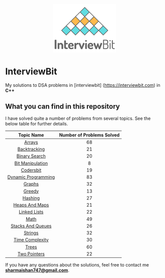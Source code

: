<p align="center">
  <img src="iblogo.png" width = "200">
</p>

# InterviewBit

My solutions to DSA problems in [interviewbit] (https://interviewbit.com) in **C++**

## What you can find in this repository

I have solved quite a number of problems from several topics. See the below table for further details. 

[//]: # (Run the py script to generate the below table.)

| Topic Name| Number of Problems Solved| 
|  :--------: |  :--------: | 
| [Arrays](https://github.com/black-shadows/InterviewBit-Topicwise-Solutions/tree/master/Arrays)| 68| 
| [Backtracking](https://github.com/black-shadows/InterviewBit-Topicwise-Solutions/tree/master/Backtracking)| 21| 
| [Binary Search](https://github.com/black-shadows/InterviewBit-Topicwise-Solutions/tree/master/Binary%20Search)| 20| 
| [Bit Manipulation](https://github.com/black-shadows/InterviewBit-Topicwise-Solutions/tree/master/Bit%20Manipulation)| 8| 
| [Codersbit](https://github.com/black-shadows/InterviewBit-Topicwise-Solutions/tree/master/Codersbit)| 19|
| [Dynamic Programming](https://github.com/black-shadows/InterviewBit-Topicwise-Solutions/tree/master/Dynamic%20Programming)| 83| 
| [Graphs](https://github.com/black-shadows/InterviewBit-Topicwise-Solutions/tree/master/Graphs)| 32| 
| [Greedy](https://github.com/black-shadows/InterviewBit-Topicwise-Solutions/tree/master/Greedy)| 13| 
| [Hashing](https://github.com/black-shadows/InterviewBit-Topicwise-Solutions/tree/master/Hashing)| 27| 
| [Heaps And Maps](https://github.com/black-shadows/InterviewBit-Topicwise-Solutions/tree/master/Heaps%20and%20Maps)| 21| 
| [Linked Lists](https://github.com/black-shadows/InterviewBit-Topicwise-Solutions/tree/master/Linked%20Lists)| 22| 
| [Math](https://github.com/black-shadows/InterviewBit-Topicwise-Solutions/tree/master/Math)| 49| 
| [Stacks And Queues](https://github.com/black-shadows/InterviewBit-Topicwise-Solutions/tree/master/Stacks%20and%20Queues)| 26| 
| [Strings](https://github.com/black-shadows/InterviewBit-Topicwise-Solutions/tree/master/Strings)| 32|
| [Time Complexity](https://github.com/black-shadows/InterviewBit-Topicwise-Solutions/tree/master/Time%20Complexity)| 30| 
| [Trees](https://github.com/black-shadows/InterviewBit-Topicwise-Solutions/tree/master/Trees)| 60| 
| [Two Pointers](https://github.com/black-shadows/InterviewBit-Topicwise-Solutions/tree/master/Two%20Pointers)| 22|

If you have any questions about the solutions, feel free to contact me **sharmaishan747@gmail.com**.
